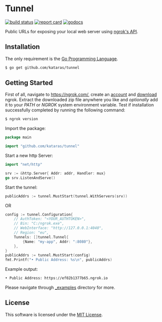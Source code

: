 # Tunnel

[![build status](https://img.shields.io/travis/com/kataras/tunnel/master.svg?style=for-the-badge&logo=travis)](https://travis-ci.com/github/kataras/tunnel) [![report card](https://img.shields.io/badge/report%20card-a%2B-ff3333.svg?style=for-the-badge)](https://goreportcard.com/report/github.com/kataras/tunnel) [![godocs](https://img.shields.io/badge/go-%20docs-488AC7.svg?style=for-the-badge)](https://godoc.org/github.com/kataras/tunnel)

Public URLs for exposing your local web server using [ngrok's API](https://ngrok.com/).

## Installation

The only requirement is the [Go Programming Language](https://golang.org/dl).

```sh
$ go get github.com/kataras/tunnel
```

## Getting Started

First of all, navigate to <https://ngrok.com/>, create an [account](https://dashboard.ngrok.com/signup) and [download](https://dashboard.ngrok.com/get-started/setup) ngrok. Extract the downloaded zip file anywhere you like and _optionally_ add it to your _PATH_ or _NGROK_ system environment variable. Test if installation successfully completed by running the following command:

```sh
$ ngrok version
```

Import the package:

```go
package main

import "github.com/kataras/tunnel"
```

Start a new http Server:

```go
import "net/http"

srv := &http.Server{ Addr: addr, Handler: mux}
go srv.ListenAndServe()
```

Start the tunnel:

```go
publicAddrs := tunnel.MustStart(tunnel.WithServers(srv))
```

OR

```go
config := tunnel.Configuration{
    // AuthToken: "<YOUR_AUTHTOKEN>",
    // Bin: "C:/ngrok.exe",
    // WebInterface: "http://127.0.0.1:4040",
    // Region: "eu",
    Tunnels: []tunnel.Tunnel{
        {Name: "my-app", Addr: ":8080"},
    },
}
publicAddrs := tunnel.MustStart(config)
fmt.Printf("• Public Address: %s\n", publicAddrs)
```

Example output:

```sh
• Public Address: https://ef02b1377b65.ngrok.io
```

Please navigate through [_examples](_examples) directory for more.

## License

This software is licensed under the [MIT License](LICENSE).
